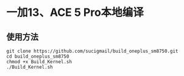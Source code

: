 # 一加13、ACE 5 Pro本地编译<br>
## 使用方法<br>
``git clone https://github.com/sucigmail/build_oneplus_sm8750.git``<br>
``cd build_oneplus_sm8750``<br>
``chmod +x Build_Kernel.sh``<br>
``./Build_Kernel.sh``<br>
